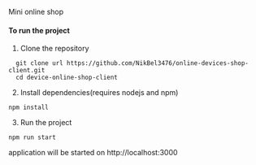 Mini online shop

#### To run the project
1) Clone the repository
```shell
  git clone url https://github.com/NikBel3476/online-devices-shop-client.git
  cd device-online-shop-client
```
2) Install dependencies(requires nodejs and npm)
```shell
npm install
```    
3) Run the project
```shell
npm run start
```

application will be started on http://localhost:3000

